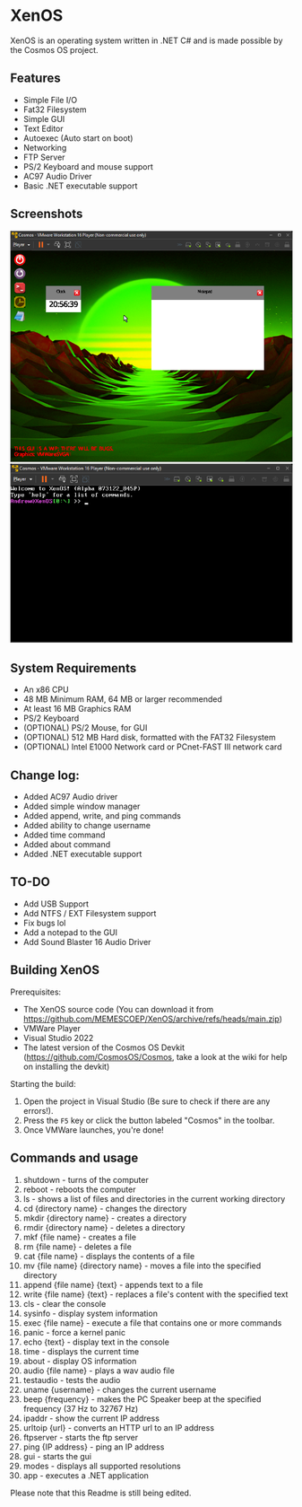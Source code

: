 # XenOS
XenOS is an operating system written in .NET C# and is made possible by the Cosmos OS project.
<br/>
## Features
* Simple File I/O
* Fat32 Filesystem
* Simple GUI
* Text Editor
* Autoexec (Auto start on boot)
* Networking
* FTP Server
* PS/2 Keyboard and mouse support
* AC97 Audio Driver
* Basic .NET executable support

## Screenshots
<img src="https://github.com/MEMESCOEP/XenOS/raw/main/XenOS/Art/Screenshots/GUI.png" />
<img src="https://github.com/MEMESCOEP/XenOS/raw/main/XenOS/Art/Screenshots/Console.png" />

## System Requirements
* An x86 CPU
* 48 MB Minimum RAM, 64 MB or larger recommended
* At least 16 MB Graphics RAM
* PS/2 Keyboard
* (OPTIONAL) PS/2 Mouse, for GUI
* (OPTIONAL) 512 MB Hard disk, formatted with the FAT32 Filesystem
* (OPTIONAL) Intel E1000 Network card or PCnet-FAST III network card

## Change log:
* Added AC97 Audio driver
* Added simple window manager
* Added append, write, and ping commands
* Added ability to change username
* Added time command
* Added about command
* Added .NET executable support

## TO-DO
* Add USB Support
* Add NTFS / EXT Filesystem support
* Fix bugs lol
* Add a notepad to the GUI
* Add Sound Blaster 16 Audio Driver

## Building XenOS
Prerequisites:
* The XenOS source code (You can download it from https://github.com/MEMESCOEP/XenOS/archive/refs/heads/main.zip)
* VMWare Player
* Visual Studio 2022
* The latest version of the Cosmos OS Devkit (https://github.com/CosmosOS/Cosmos, take a look at the wiki for help on installing the devkit)

Starting the build:
1. Open the project in Visual Studio (Be sure to check if there are any errors!).
2. Press the `F5` key or click the button labeled "Cosmos" in the toolbar.
3. Once VMWare launches, you're done!

## Commands and usage
1. shutdown - turns of the computer
2. reboot - reboots the computer
3. ls - shows a list of files and directories in the current working directory
4. cd {directory name} - changes the directory
5. mkdir {directory name} - creates a directory
6. rmdir {directory name} - deletes a directory
7. mkf {file name} - creates a file
8. rm {file name} - deletes a file
9. cat {file name} - displays the contents of a file
10. mv {file name} {directory name} - moves a file into the specified directory
11. append {file name} {text} - appends text to a file
12. write {file name} {text} - replaces a file's content with the specified text
13. cls - clear the console
14. sysinfo - display system information
15. exec {file name} - execute a file that contains one or more commands
16. panic - force a kernel panic
17. echo {text} - display text in the console
18. time - displays the current time
19. about - display OS information
20. audio {file name} - plays a wav audio file
21. testaudio - tests the audio
22. uname {username} - changes the current username
23. beep {frequency} - makes the PC Speaker beep at the specified frequency (37 Hz to 32767 Hz)
24. ipaddr - show the current IP address
25. urltoip {url} - converts an HTTP url to an IP address
26. ftpserver - starts the ftp server
27. ping {IP address} - ping an IP address
28. gui - starts the gui
29. modes - displays all supported resolutions
30. app - executes a .NET application
  
Please note that this Readme is still being edited.
